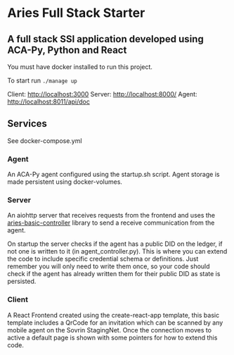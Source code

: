 # Aries Full Stack Starter 

## A full stack SSI application developed using ACA-Py, Python and React

You must have docker installed to run this project.

To start run `./manage up`

Client: [http://localhost:3000](http://localhost:3000)
Server: [http://localhost:8000/](http://localhost:8000/)
Agent: [http://localhost:8011/api/doc](http://localhost:8011/api/doc)


## Services

See docker-compose.yml

### Agent

An ACA-Py agent configured using the startup.sh script. Agent storage is made persistent using docker-volumes.

### Server

An aiohttp server that receives requests from the frontend and uses the [aries-basic-controller](https://github.com/OpenMined/PyDentity/tree/master/libs/aries-basic-controller) library to send a receive communication from the agent.

On startup the server checks if the agent has a public DID on the ledger, if not one is written to it (in agent_controller.py). This is where you can extend the code to include specific credential schema or definitions. Just remember you will only need to write them once, so your code should check if the agent has already written them for their public DID as state is persisted.

### Client

A React Frontend created using the create-react-app template, this basic template includes a QrCode for an invitation which can be scanned by any mobile agent on the Sovrin StagingNet. Once the connection moves to active a default page is shown with some pointers for how to extend this code.